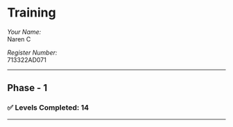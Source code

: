 # Training

*Your Name:*  
Naren C

*Register Number:*  
713322AD071

---

## Phase - 1

### ✅ Levels Completed: 14

---
